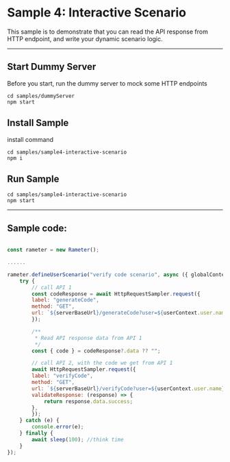 # Sample 4: Interactive Scenario

This sample is to demonstrate that you can read the API response from HTTP endpoint, and write your dynamic scenario logic.

-------

## Start Dummy Server

Before you start, run the dummy server to mock some HTTP endpoints
```
cd samples/dummyServer
npm start
```

## Install Sample

install command
```
cd samples/sample4-interactive-scenario
npm i
```

## Run Sample

```
cd samples/sample4-interactive-scenario
npm start
```

------

## Sample code: 
```javascript

const rameter = new Rameter();

......

rameter.defineUserScenario("verify code scenario", async ({ globalContext, nodeContext, userContext, userId }) => {
    try {
        // call API 1
        const codeResponse = await HttpRequestSampler.request({
        label: "generateCode",
        method: "GET",
        url: `${serverBaseUrl}/generateCode?user=${userContext.user.name}&token=${userContext.user.token}`,
        });

        /**
         * Read API response data from API 1
         */
        const { code } = codeResponse?.data ?? "";

        // call API 2, with the code we get from API 1
        await HttpRequestSampler.request({
        label: "verifyCode",
        method: "GET",
        url: `${serverBaseUrl}/verifyCode?user=${userContext.user.name}&code=${code}`,
        validateResponse: (response) => {
            return response.data.success;
        },
        });
    } catch (e) {
        console.error(e);
    } finally {
        await sleep(100); //think time
    }
});

```
